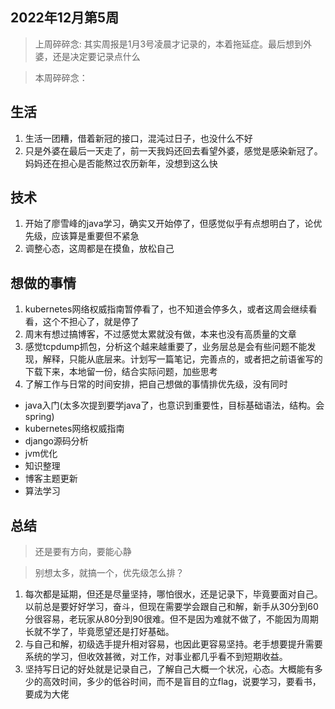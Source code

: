 ## 2022年12月第5周

> 上周碎碎念: 其实周报是1月3号凌晨才记录的，本着拖延症。最后想到外婆，还是决定要记录点什么

> 本周碎碎念：


## 生活
1. 生活一团糟，借着新冠的接口，混沌过日子，也没什么不好
2. 只是外婆在最后一天走了，前一天我妈还回去看望外婆，感觉是感染新冠了。妈妈还在担心是否能熬过农历新年，没想到这么快



## 技术
1. 开始了廖雪峰的java学习，确实又开始停了，但感觉似乎有点想明白了，论优先级，应该算是重要但不紧急
2. 调整心态，这周都是在摸鱼，放松自己

## 想做的事情
1. kubernetes网络权威指南暂停看了，也不知道会停多久，或者这周会继续看看，这个不担心了，就是停了
2. 周末有想过搞博客，不过感觉太累就没有做，本来也没有高质量的文章
3. 感觉tcpdump抓包，分析这个越来越重要了，业务层总是会有些问题不能发现，解释，只能从底层来。计划写一篇笔记，完善点的，或者把之前语雀写的下载下来，本地留一份，结合实际问题，加些思考
4. 了解工作与日常的时间安排，把自己想做的事情排优先级，没有同时

- java入门(太多次提到要学java了，也意识到重要性，目标基础语法，结构。会spring)
- kubernetes网络权威指南
- django源码分析
- jvm优化
- 知识整理
- 博客主题更新
- 算法学习


## 总结
> 还是要有方向，要能心静

> 别想太多，就搞一个，优先级怎么排？
1. 每次都是延期，但还是尽量坚持，哪怕很水，还是记录下，毕竟要面对自己。以前总是要好好学习，奋斗，但现在需要学会跟自己和解，新手从30分到60分很容易，老玩家从80分到90很难。但不是因为难就不做了，不能因为周期长就不学了，毕竟愿望还是打好基础。
2. 与自己和解，初级选手提升相对容易，也因此更容易坚持。老手想要提升需要系统的学习，但收效甚微，对工作，对事业都几乎看不到短期收益。
3. 坚持写日记的好处就是记录自己，了解自己大概一个状况，心态。大概能有多少的高效时间，多少的低谷时间，而不是盲目的立flag，说要学习，要看书，要成为大佬